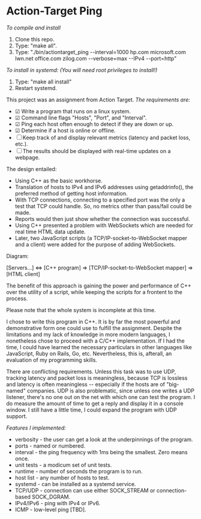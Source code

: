 # Action-Target Ping
*To compile and install*
1) Clone this repo.
2) Type: "make all".
3) Type: "./bin/actiontarget_ping --interval=1000 hp.com microsoft.com lwn.net office.com zilog.com --verbose=max --IPv4 --port=http"
   
*To install in systemd: (You will need root privileges to install!)*
1) Type: "make all install"
2) Restart systemd.


This project was an assignment from Action Target. *The requirements are:*
* ☑ Write a program that runs on a linux system.
* ☑ Command line flags "Hosts", "Port", and "Interval".
* ☑ Ping each host often enough to detect if they are down or up.
* ☑ Determine if a host is online or offline.
* ☐ Keep track of and display relevant metrics (latency and packet loss, etc.).
* ☐ The results should be displayed with real-time updates on a webpage.

The design entailed:
* Using C++ as the basic workhorse.
* Translation of hosts to IPv4 and IPv6 addresses using getaddrinfo(), the preferred method of getting host information.
* With TCP connections, connecting to a specified port was the only a test that TCP could handle. So, no metrics other than pass/fail could be made.
* Reports would then just show whether the connection was successful.
* Using C++ presented a problem with WebSockets which are needed for real time HTML data update.
* Later, two JavaScript scripts (a TCP/IP-socket-to-WebSocket mapper and a client) were added for the purpose of adding WebSockets.

Diagram:

[Servers...] <=> [C++ program] => [TCP/IP-socket-to-WebSocket mapper] => [HTML client]

The benefit of this approach is gaining the power and performance of C++ over the utility of a script, while keeping the scripts for a frontent to the process.

Please note that the whole system is incomplete at this time.

I chose to write this program in C++. It is by far the most powerful and demonstrative form one could use to fulfill the assignment. Despite the limitations and my lack of knowledge in more modern languages, I nonetheless chose to proceed with a C/C++ implementation. If I had the time, I could have learned the necessary particulars in other languages like JavaScript, Ruby on Rails, Go, etc. Nevertheless, this is, afterall, an evaluation of my programming skills.

There are conflicting requirements. Unless this task was to use UDP, tracking latency and packet loss is meaningless, because TCP is lossless and latency is often meaningless -- especially if the hosts are of "big-named" companies. UDP is also problematic, since unless one writes a UDP listener, there's no one out on the net with which one can test the program. I do measure the amount of time to get a reply and display it in a console window. I still have a little time, I could expand the program with UDP support.

*Features I implemented:*
* verbosity - the user can get a look at the underpinnings of the program.
* ports - named or numbered.
* interval - the ping frequency with 1ms being the smallest. Zero means once.
* unit tests - a modicum set of unit tests.
* runtime - number of seconds the program is to run.
* host list - any number of hosts to test.
* systemd - can be installed as a systemd service.
* TCP/UDP - connection can use either SOCK_STREAM or connection-based SOCK_DGRAM.
* IPv4/IPv6 - ping with IPv4 or IPv6.
* ICMP - low-level ping [TBD].
